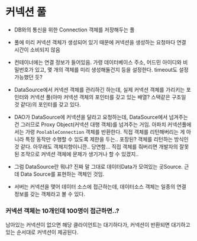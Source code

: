 # 커넥션 풀

- DB와의 통신을 위한 Connection 객체를 저장해두는 풀
- 풀에 미리 커넥션 객체가 생성되어 있기 때문에 커넥션을 생성하는 요청마다 연결 시간이 소비되지 않음
- 컨테이너에는 연결 정보가 들어있음. 가령 데이터베이스 주소, 어드민 아이디와 비밀번호가 있고, 몇 개의 객체를 미리 생성해둘건지 등을 설정한다. timeout도 설정 가능했던 듯? 

- DataSource에서 커넥션 객체를 관리하긴 하는데, 실제 커넥션 객체를 가리키는 포인터와 커넥션 풀(아마 커넥션 객체의 포인터를 갖고 있는 배열? 스택같은 구조일 것 같다)의 포인터를 갖고 있다.

- DAO가 DataSource에 커넥션을 달라고 요청하는데, DataSource에서 넘겨주는건 그러므로 Proxy Object(커넥션 대행 객체)를 넘겨주는 거임. 아파치 커넥션풀에서는 가령 `PoolableConnection` 객체를 반환한다. 직접 객체를 리턴해버리는 게 아니라 특정 동작만 수행할 수 있도록 제한을 두는.. 포장된? 객체를 리턴하는 방식인 것 같다. 아무래도 객체지향이니깐.. 당연함... 직접 객체를 줘버리면 개발자의 잘못된 조작으로 커넥션 객체에 문제가 생기거나 할 수 있겠지..
- 그럼 DataSource란 뭐냐? 진짜 말 그대로 데이터Data가 모여있는 곳Source. 근데 Data Source를 표현하는 객체인 것임.
- 서버는 커넥션을 맺어 데이터 소스에 접근하는데, 데이터소스 객체는 일종의 연결 정보를 갖는 객체라고 볼 수 있다.



### 커넥션 객체는 10개인데 100명이 접근하면..?

남아있는 커넥션이 없으면 해당 클라이언트는 대기하다가, 커넥션이 반환되면 대기하고 있는 순서대로 커넥션이 제공된다.